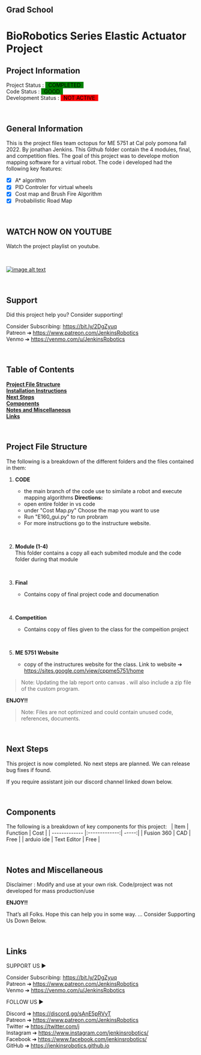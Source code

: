 

## Grad School
# BioRobotics Series Elastic Actuator Project

<!-- This is commented out.

 -->

## Project Information

Project Status : <mark style="background-color: green"> &nbsp; COMPLETED &nbsp;</mark>  
Code Status : <mark style="background-color: green"> &nbsp; GOOD &nbsp;</mark>  
Development Status : <mark style="background-color: red"> &nbsp; NOT ACTIVE &nbsp;</mark>  

&nbsp;
## General Information
 This is the project files team octopus for ME 5751 at Cal poly pomona fall 2022. By jonathan Jenkins.  This Github folder contain the 4 modules, final, and competition files. The goal of this project was to develope motion mapping software for a virtual robot. The code i developed had the following key features: 
- [x] A* algorithm
- [x]  PID Controler for virtual wheels
- [x]  Cost map and Brush Fire Algorithm
- [x] Probabilistic Road Map

&nbsp;
## WATCH NOW ON YOUTUBE


 Watch the project playlist on youtube. 

 &nbsp;

[![image alt text](http://img.youtube.com/vi/2k3NQvptN9E/0.jpg)](https://youtu.be/2k3NQvptN9E "YouTube")



&nbsp;
## Support

Did this project help you? Consider supporting! 

Consider Subscribing: https://bit.ly/2DgZyuq <br>
Patreon ➔ https://www.patreon.com/JenkinsRobotics <br>
Venmo ➔ https://venmo.com/u/JenkinsRobotics <br>



&nbsp;
## Table of Contents


**[Project File Structure](#project-file-structure)**<br>
**[Installation Instructions](#installation-instructions)**<br>
**[Next Steps](#next-steps)**<br>
**[Components](#components)**<br>
**[Notes and Miscellaneous](#notes-and-miscellaneous)**<br>
**[Links](#links)**<br>


&nbsp;
## Project File Structure

The following is a breakdown of the different folders and the files contained in them:

1. **CODE**
    -  the main branch of the code use to similate a robot and execute mapping algorithms
    **Directions:**
      - open entire folder in vs code
      - under  "Cost Map.py" Choose the map you want to use
      - Run "E160_gui.py" to run probram
      - For more instructions go to the instructure website.

    
    &nbsp;
2. **Module (1-4)**  
    This folder contains a copy all each submited module and the code  folder during that module

    &nbsp;
3. **Final**
    - Contains copy of final project code and documenation
  
    &nbsp;
4. **Competition**
    - Contains copy of files given to the class for the compeition project
   
    &nbsp;
5. **ME 5751 Website**
    - copy of the instructures website for the class. 
    Link to website  ➔   https://sites.google.com/view/cppme5751/home <br>
      
    

> Note: Updating the lab report onto canvas . will also include a zip file of the custom program. 


**ENJOY!!**


> Note: Files are not optimized and could contain unused code, references, documents. 

<!-- This is commented out.  

&nbsp;
## Installation Instructions

Installation instructions can be found in the youtube video linked below 
 
 ### Video link  be updated soon

[![image alt text](http://img.youtube.com/vi/w-qWbZ5-IQw/0.jpg)](https://youtube.com/playlist?list=PLNTKXZ4hgP_jekZOWw05JcJtyseCdSsIV "YouTube")


 -->


&nbsp;
## Next Steps

This project is now completed. No next steps are planned. We can release bug fixes if found. 

If you require assistant join our discord channel linked down below.



&nbsp;
## Components 

The following is a breakdown of key components for this project:
&nbsp;
| Item          | Function      | Cost  |
| ------------- |:-------------:| -----:|
| Fusion 360    | CAD           | Free |
| arduio ide      | Text Editor   |   Free |


&nbsp;
## Notes and Miscellaneous

Disclaimer :
Modify and use at your own risk. Code/project was not developed for mass production/use

**ENJOY!!**

That’s  all Folks. Hope this can help you in some way.
... Consider Supporting Us Down Below. 

&nbsp;
## Links


SUPPORT US ► 

Consider Subscribing: https://bit.ly/2DgZyuq <br>
Patreon ➔ https://www.patreon.com/JenkinsRobotics  <br>
Venmo ➔ https://venmo.com/u/JenkinsRobotics <br>


FOLLOW US ►

Discord ➔ https://discord.gg/sAnE5pRVyT <br>
Patreon ➔ https://www.patreon.com/JenkinsRobotics <br>
Twitter ➔ https://twitter.com/j <br>
Instagram  ➔ https://www.instagram.com/jenkinsrobotics/ <br>
Facebook ➔ https://www.facebook.com/jenkinsrobotics/  <br>
GitHub  ➔ https://jenkinsrobotics.github.io <br>











